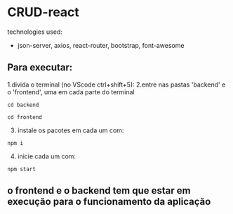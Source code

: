 # CRUD-react

technologies used:
- json-server, axios, react-router, bootstrap, font-awesome

## Para executar:

1.divida o terminal (no VScode ctrl+shift+5):
2.entre nas pastas 'backend' e o 'frontend', uma em cada parte do terminal
```
cd backend 
```
```
cd frontend
```
3. instale os pacotes em cada um com:
```
npm i
```
4. inicie cada um com:
```
npm start
```

## o frontend e o backend tem que estar em execução para o funcionamento da aplicação

